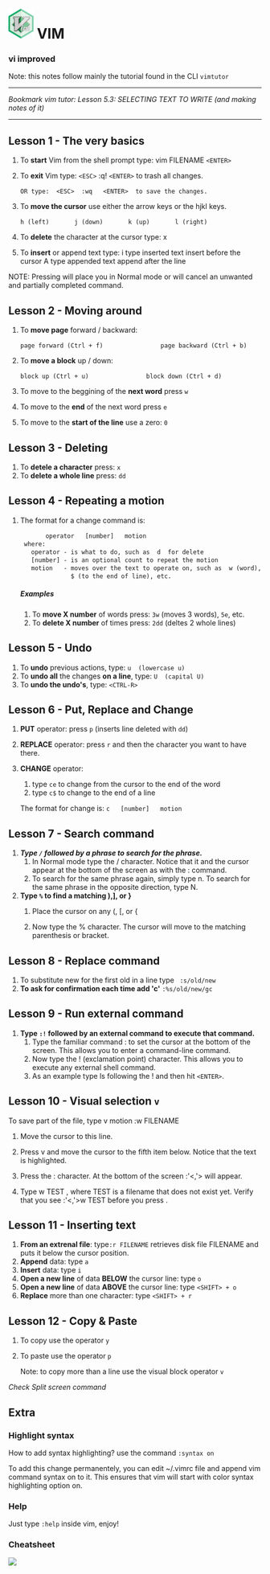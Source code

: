 # <img src="https://raw.githubusercontent.com/jgrecoarroyo/learningvim/master/img/vim_badge.png" data-canonical-src="https://raw.githubusercontent.com/jgrecoarroyo/learningvim/master/img/vim_badge.png" width="50" height="60" /> VIM

### vi improved

Note: this notes follow mainly the tutorial found in the CLI `vimtutor`

---

*Bookmark vim tutor: Lesson 5.3: SELECTING TEXT TO WRITE (and making notes of it)*

---

## Lesson 1 - The very basics


  1. To **start** Vim from the shell prompt type:  vim FILENAME `<ENTER>`
  2. To **exit** Vim type:     `<ESC>`   :q!   `<ENTER>`  to trash all changes.

         OR type:  <ESC>  :wq   <ENTER>  to save the changes.

  3. To **move the cursor** use either the arrow keys or the hjkl keys.

     ```
     h (left)       j (down)       k (up)       l (right)
     ```

  4. To **delete** the character at the cursor type:  x

  5. To **insert** or append text type:
         i   type inserted text   <ESC>         insert before the cursor
         A   type appended text   <ESC>         append after the line

NOTE: Pressing <ESC> will place you in Normal mode or will cancel an unwanted and partially completed command.



## Lesson 2 - Moving around

1. To **move page** forward / backward:

   ```
   page forward (Ctrl + f)                page backward (Ctrl + b)
   ```

2. To **move a block** up / down:

   ```
   block up (Ctrl + u)                block down (Ctrl + d)
   ```

3. To move to the beggining of the **next word** press `w`

4. To move to the **end** of the next word press `e`

5. To move to the **start of the line** use a zero:  `0`

## Lesson 3 - Deleting 

1. To **detele a character** press: `x`
2. To **delete a whole line** press: `dd`

## Lesson 4 - Repeating a motion

1. The format for a change command is:

              operator   [number]   motion
        where:
          operator - is what to do, such as  d  for delete
          [number] - is an optional count to repeat the motion
          motion   - moves over the text to operate on, such as  w (word),
                     $ (to the end of line), etc.

   ##### Examples

   1. To **move X number** of words press: `3w` (moves 3 words), `5e`, etc.
   2. To **delete X number** of times press: `2dd` (deltes 2 whole lines)

## Lesson 5  - Undo

1. To **undo** previous actions, type:                 `u  (lowercase u)`
2. To **undo all** the changes **on a line**, type:   `U  (capital U)`
3. To **undo the undo's**, type:  `<CTRL-R>`

## Lesson 6  - Put, Replace and Change 

1. **PUT** operator: press `p` (inserts line deleted with `dd`)
2. **REPLACE** operator: press `r`  and then the character you want to have there.
3. **CHANGE** operator: 
   1. type `ce`  to change from the cursor to the end of the word
   2. type `c$`  to change to the end of a line

   The format for change is: ```c   [number]   motion```

## Lesson 7 - Search command

1. ***Type  `/`  followed by a phrase to search for the phrase.*** 
   1. In Normal mode type the  /  character.  Notice that it and the cursor appear at the bottom of the screen as with the  :  command.
   2. To search for the same phrase again, simply type  n. To search for the same phrase in the opposite direction, type  N.
2. **Type `%` to find a matching ),], or }**
   1. Place the cursor on any (, [, or { 

   2. Now type the  %  character. The cursor will move to the matching parenthesis or bracket.

## Lesson 8 - Replace command

  1. To substitute new for the first old in a line type        ` :s/old/new`
  2. **To ask for confirmation each time add 'c'**             `:%s/old/new/gc`

## Lesson 9 - Run external command

1. **Type  `:!`  followed by an external command to execute that command.**
   1. Type the familiar command  :  to set the cursor at the bottom of the screen.  This allows you to enter a command-line command.
   2. Now type the  !  (exclamation point) character.  This allows you to execute any external shell command.
   3. As an example type   ls   following the ! and then hit `<ENTER>`.

## Lesson 10 - Visual selection `v`

To save part of the file, type  v  motion  :w FILENAME

  1. Move the cursor to this line.

  2. Press  v  and move the cursor to the fifth item below.  Notice that the
     text is highlighted.

  3. Press the  :  character.  At the bottom of the screen  :'<,'> will appear.

  4. Type  w TEST  , where TEST is a filename that does not exist yet.  Verify
     that you see  :'<,'>w TEST  before you press <ENTER>.

## Lesson 11 - Inserting text

1. **From an extrenal file**: type`:r FILENAME`  retrieves disk file FILENAME and puts it below the cursor position.
2. **Append** data: type `a`
3. **Insert** data: type `i`
4. **Open a new line** of data **BELOW** the cursor line: type `o`
5. **Open a new line** of data **ABOVE** the cursor line: type `<SHIFT> + o`
6. **Replace** more than one character: type `<SHIFT> + r`



## Lesson 12 - Copy & Paste

1. To copy use the operator `y`

2. To paste use the operator `p`

   Note: to copy more than a line use the visual block operator `v`




*Check Split screen command*


## Extra

### Highlight syntax

How to add syntax highlighting? use the command `:syntax on`

To add this change permanentely, you can edit ~/.vimrc file and append vim command syntax on to it. This ensures that vim will start with color syntax highlighting option on.





### Help

Just type `:help` inside vim, enjoy!

### Cheatsheet

<img src="http://zzyxx.wdfiles.com/local--files/tui-text-editors/vi-vim-cheat-sheet-belgian-azerty.svg">